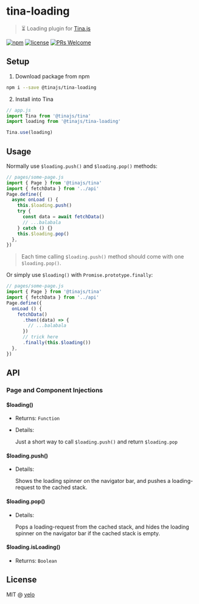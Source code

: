 # tina-loading
> :hourglass_flowing_sand: Loading plugin for [Tina.js](https://github.com/tinajs/tina)

[![npm](https://img.shields.io/npm/v/@tinajs/tina-loading.svg?style=flat-square)](https://www.npmjs.com/package/@tinajs/tina-loading)
[![license](https://img.shields.io/github/license/tinajs/tina-loading.svg?style=flat-square)](./LICENSE)
[![PRs Welcome](https://img.shields.io/badge/PRs-welcome-brightgreen.svg?style=flat-square)](http://makeapullrequest.com)

## Setup
1. Download package from npm
```bash
npm i --save @tinajs/tina-loading
```

2. Install into Tina
```javascript
// app.js
import Tina from '@tinajs/tina'
import loading from '@tinajs/tina-loading'

Tina.use(loading)
```

## Usage
Normally use ``$loading.push()`` and ``$loading.pop()`` methods:
```javascript
// pages/some-page.js
import { Page } from '@tinajs/tina'
import { fetchData } from '../api'
Page.define({
  async onLoad () {
    this.$loading.push()
    try {
      const data = await fetchData()
      // ...balabala
    } catch () {}
    this.$loading.pop()
  },
})
```
> Each time calling ``$loading.push()`` method should come with one ``$loading.pop()``.

Or simply use ``$loading()`` with ``Promise.prototype.finally``:
```javascript
// pages/some-page.js
import { Page } from '@tinajs/tina'
import { fetchData } from '../api'
Page.define({
  onLoad () {
    fetchData()
      .then((data) => {
        // ...balabala
      })
      // trick here
      .finally(this.$loading())
  },
})
```

## API
### Page and Component Injections
#### $loading()
- Returns: ``Function``
- Details:

  Just a short way to call ``$loading.push()`` and return ``$loading.pop``

#### $loading.push()
- Details:

  Shows the loading spinner on the navigator bar, and pushes a loading-request to the cached stack.

#### $loading.pop()
- Details:

  Pops a loading-request from the cached stack, and hides the loading spinner on the navigator bar if the cached stack is empty.

#### $loading.isLoading()
- Returns: ``Boolean``

## License
MIT @ [yelo](https://github.com/imyelo)
